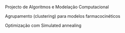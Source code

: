 Projecto de Algoritmos e Modelação Computacional

Agrupamento (clustering) para modelos farmacocinéticos

Optimização com Simulated annealing
